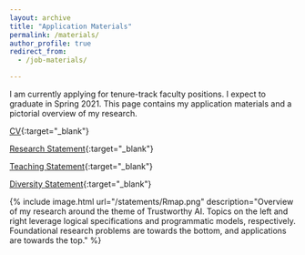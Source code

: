 ```yaml
---
layout: archive
title: "Application Materials"
permalink: /materials/
author_profile: true
redirect_from: 
  - /job-materials/

---
```


I am currently applying for tenure-track faculty positions. I expect to graduate in Spring 2021. This page contains my application materials and a pictorial overview of my research.


[CV](/files/CV.pdf){:target="_blank"}

[Research Statement](/statements/Research.pdf){:target="_blank"}

[Teaching Statement](/statements/Teaching.pdf){:target="_blank"}

[Diversity Statement](/statements/Diversity.pdf){:target="_blank"}

{% include image.html url="/statements/Rmap.png" description="Overview of my research around the theme of Trustworthy AI. Topics on the left and right leverage logical specifications and programmatic models, respectively. Foundational research problems are towards the bottom, and applications are towards the top." %}


